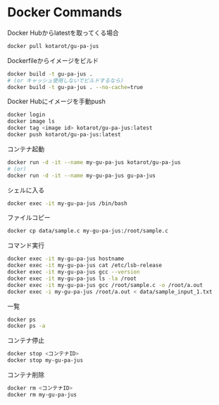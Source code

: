 # Docker Commands

Docker Hubからlatestを取ってくる場合
```bash
docker pull kotarot/gu-pa-jus
```

Dockerfileからイメージをビルド
```bash
docker build -t gu-pa-jus .
# (or キャッシュ使用しないでビルドするなら)
docker build -t gu-pa-jus . --no-cache=true
```

Docker Hubにイメージを手動push
```bash
docker login
docker image ls
docker tag <image id> kotarot/gu-pa-jus:latest
docker push kotarot/gu-pa-jus:latest
```

コンテナ起動
```bash
docker run -d -it --name my-gu-pa-jus kotarot/gu-pa-jus
# (or)
docker run -d -it --name my-gu-pa-jus gu-pa-jus
```

シェルに入る
```bash
docker exec -it my-gu-pa-jus /bin/bash
```

ファイルコピー
```bash
docker cp data/sample.c my-gu-pa-jus:/root/sample.c
```

コマンド実行
```bash
docker exec -it my-gu-pa-jus hostname
docker exec -it my-gu-pa-jus cat /etc/lsb-release
docker exec -it my-gu-pa-jus gcc --version
docker exec -it my-gu-pa-jus ls -la /root
docker exec -it my-gu-pa-jus gcc /root/sample.c -o /root/a.out
docker exec -i my-gu-pa-jus /root/a.out < data/sample_input_1.txt
```

一覧
```bash
docker ps
docker ps -a
```

コンテナ停止
```bash
docker stop <コンテナID>
docker stop my-gu-pa-jus
```

コンテナ削除
```bash
docker rm <コンテナID>
docker rm my-gu-pa-jus
```
